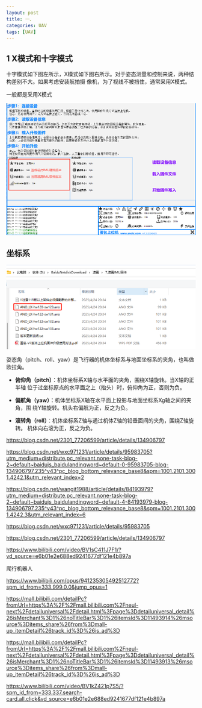 ```yaml
---
layout: post
title: 一、
categories: UAV
tags: [UAV]
---
```


## 1 X模式和十字模式

十字模式如下图左所示，X模式如下图右所示。对于姿态测量和控制来说，两种结构差别不大。如果考虑安装航拍摄 像机，为了视线不被挡住，通常采用X模式。

一般都是采用X模式

![alt text](image.png)



## 坐标系

![alt text](image-1.png)

姿态角（pitch、roll、yaw）是飞行器的机体坐标系与地面坐标系的夹角，也叫做欧拉角。

- **俯仰角（pitch）**：机体坐标系X轴与水平面的夹角，围绕X轴旋转。当X轴的正半轴 位于过坐标原点的水平面之上（抬头）时，俯仰角为正，否则为负。

- **偏航角（yaw）**：机体坐标系X轴在水平面上投影与地面坐标系Xg轴之间的夹角，围 绕Y轴旋转。机头右偏航为正，反之为负。

- **滚转角（roll）**：机体坐标系Z轴与通过机体Z轴的铅垂面间的夹角，围绕Z轴旋转。 机体向右滚为正，反之为负。



https://blog.csdn.net/2301_77206599/article/details/134906797

https://blog.csdn.net/wxc971231/article/details/95983705?utm_medium=distribute.pc_relevant.none-task-blog-2~default~baidujs_baidulandingword~default-0-95983705-blog-134906797.235^v43^pc_blog_bottom_relevance_base8&spm=1001.2101.3001.4242.1&utm_relevant_index=2

https://blog.csdn.net/wangjt1988/article/details/84193979?utm_medium=distribute.pc_relevant.none-task-blog-2~default~baidujs_baidulandingword~default-4-84193979-blog-134906797.235^v43^pc_blog_bottom_relevance_base8&spm=1001.2101.3001.4242.3&utm_relevant_index=6

https://blog.csdn.net/wxc971231/article/details/95983705








https://blog.csdn.net/2301_77206599/article/details/134906797

https://www.bilibili.com/video/BV1sC411J7F1/?vd_source=e6b01e2e688ed9241677df121e4b897a









爬行机器人

https://www.bilibili.com/opus/941235305492512772?spm_id_from=333.999.0.0&jump_opus=1

https://mall.bilibili.com/detailPc?fromUrl=https%3A%2F%2Fmall.bilibili.com%2Fneul-next%2Fdetailuniversal%2Fdetail.html%3Fpage%3Ddetailuniversal_detail%26isMerchant%3D1%26noTitleBar%3D1%26itemsId%3D11493914%26msource%3Ditems_share%26from%3Dmall-up_itemDetail%26track_id%3D%26is_ad%3D

https://mall.bilibili.com/detailPc?fromUrl=https%3A%2F%2Fmall.bilibili.com%2Fneul-next%2Fdetailuniversal%2Fdetail.html%3Fpage%3Ddetailuniversal_detail%26isMerchant%3D1%26noTitleBar%3D1%26itemsId%3D11493913%26msource%3Ditems_share%26from%3Dmall-up_itemDetail%26track_id%3D%26is_ad%3D

https://www.bilibili.com/video/BV1kZ421p7S5/?spm_id_from=333.337.search-card.all.click&vd_source=e6b01e2e688ed9241677df121e4b897a

